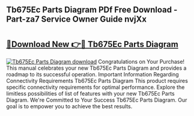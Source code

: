 ## Tb675Ec Parts Diagram PDf Free Download - Part-za7 Service Owner Guide nvjXx

# <h2><a href="http://dfmdyzg.blite.top/?on=Tb675Ec+Parts+Diagram">🔗Download New 👉🔴 Tb675Ec Parts Diagram</a></h2>

[![Tb675Ec Parts Diagram download](https://i.imgur.com/lujVjoI.png)](http://dfmdyzg.blite.top/?on=Tb675Ec+Parts+Diagram)
Congratulations on Your Purchase! This manual celebrates your new Tb675Ec Parts Diagram and provides a roadmap to its successful operation. Important Information Regarding Connectivity Requirements Tb675Ec Parts Diagram This product requires specific connectivity requirements for optimal performance. Explore the limitless possibilities of list of features with your new Tb675Ec Parts Diagram. We're Committed to Your Success Tb675Ec Parts Diagram. Our goal is to empower you to achieve the best results.
